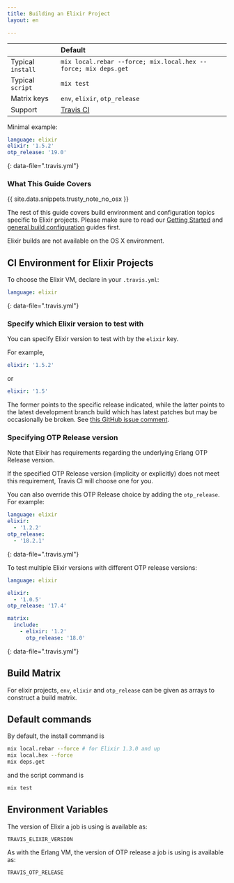 ```yaml
---
title: Building an Elixir Project
layout: en

---
```


<aside markdown="block" class="ataglance">

|                   | Default                                   |
|:------------------|:------------------------------------------|
| Typical `install` | `mix local.rebar --force; mix.local.hex --force; mix deps.get` |
| Typical `script`  | `mix test`                                |
| Matrix keys       | `env`, `elixir`, `otp_release`            |
| Support           | [Travis CI](mailto:support@travis-ci.com) |

Minimal example:

```yaml
language: elixir
elixir: '1.5.2'
otp_release: '19.0'
```
{: data-file=".travis.yml"}

</aside>

### What This Guide Covers

{{ site.data.snippets.trusty_note_no_osx }}

The rest of this guide covers build environment and configuration topics
specific to Elixir projects. Please make sure to read our
[Getting Started](/user/getting-started/) and
[general build configuration](/user/customizing-the-build/) guides first.

Elixir builds are not available on the OS X environment.

## CI Environment for Elixir Projects

To choose the Elixir VM, declare in your `.travis.yml`:

```yaml
language: elixir
```
{: data-file=".travis.yml"}

### Specify which Elixir version to test with

You can specify Elixir version to test with by the `elixir` key.

For example,

```yaml
elixir: '1.5.2'
```

or

```yaml
elixir: '1.5'
```

The former points to the specific release indicated, while
the latter points to the latest development branch build which
has latest patches but may be occasionally be broken.
See [this GitHub issue comment](https://github.com/elixir-lang/elixir/issues/6618#issuecomment-333374372).

### Specifying OTP Release version

Note that Elixir has requirements regarding the underlying
Erlang OTP Release version.

If the specified OTP Release version (implicity or explicitly)
does not meet this requirement, Travis CI will choose one
for you.

You can also override this OTP Release choice by adding the `otp_release`.
For example:

```yaml
language: elixir
elixir:
  - '1.2.2'
otp_release:
  - '18.2.1'
```
{: data-file=".travis.yml"}

To test multiple Elixir versions with different OTP release versions:

```yaml
language: elixir

elixir:
  - '1.0.5'
otp_release: '17.4'

matrix:
  include:
    - elixir: '1.2'
      otp_release: '18.0'
```
{: data-file=".travis.yml"}


## Build Matrix

For elixir projects, `env`, `elixir` and `otp_release` can be given as arrays
to construct a build matrix.

## Default commands

By default, the install command is

```bash
mix local.rebar --force # for Elixir 1.3.0 and up
mix local.hex --force
mix deps.get
```

and the script command is

```bash
mix test
```

## Environment Variables

The version of Elixir a job is using is available as:

```
TRAVIS_ELIXIR_VERSION
```

As with the Erlang VM, the version of OTP release a job is using is available as:

```
TRAVIS_OTP_RELEASE
```
